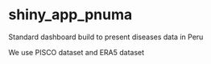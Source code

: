 # shiny_app_pnuma
Standard dashboard build to present diseases data in Peru

We use PISCO dataset and ERA5 dataset


